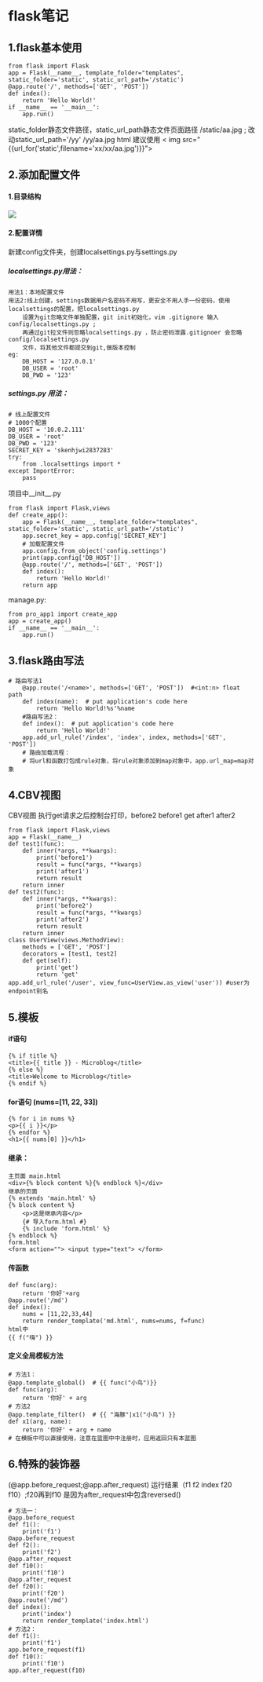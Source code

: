 # flask笔记

## 1.flask基本使用
```angular2html
from flask import Flask
app = Flask(__name__, template_folder="templates", static_folder='static', static_url_path='/static')
@app.route('/', methods=['GET', 'POST'])
def index():
    return 'Hello World!'
if __name__ == '__main__':
    app.run()
```
static_folder静态文件路径，static_url_path静态文件页面路径 /static/aa.jpg ; 改动static_url_path='/yy'  /yy/aa.jpg
html 建议使用 < img src="{{url_for('static',filename='xx/xx/aa.jpg')}}">
## 2.添加配置文件
#### 1.目录结构
![](../../static/ml.png)
#### 2.配置详情
新建config文件夹，创建localsettings.py与settings.py  
##### localsettings.py用法：
```angular2html
用法1：本地配置文件
用法2:线上创建，settings数据用户名密码不用写，更安全不用人手一份密码，使用localsettings的配置，把localsettings.py 
    设置为git忽略文件单独配置，git init初始化，vim .gitignore 输入 config/localsettings.py ;
    再通过git拉文件则忽略localsettings.py ，防止密码泄露.gitignoer 会忽略config/localsettings.py
    文件，将其他文件都提交到git,做版本控制
eg:
    DB_HOST = '127.0.0.1'
    DB_USER = 'root'
    DB_PWD = '123'
```
##### settings.py 用法：
```angular2html
# 线上配置文件
# 1000个配置
DB_HOST = '10.0.2.111'
DB_USER = 'root'
DB_PWD = '123'
SECRET_KEY = 'skenhjwi2837283'
try:
    from .localsettings import *
except ImportError:
    pass
```
项目中__init__.py
```angular2html
from flask import Flask,views
def create_app():
    app = Flask(__name__, template_folder="templates", static_folder='static', static_url_path='/static')
    app.secret_key = app.config['SECRET_KEY']
    # 加载配置文件
    app.config.from_object('config.settings')
    print(app.config['DB_HOST'])
    @app.route('/', methods=['GET', 'POST'])
    def index():
        return 'Hello World!'
    return app
```
manage.py:
```angular2html
from pro_app1 import create_app
app = create_app()
if __name__ == '__main__':
    app.run()
```
## 3.flask路由写法
```
# 路由写法1
    @app.route('/<name>', methods=['GET', 'POST'])  #<int:n> float path 
    def index(name):  # put application's code here
        return 'Hello World!%s'%name 
    #路由写法2：
    def index():  # put application's code here
        return 'Hello World!'
    app.add_url_rule('/index', 'index', index, methods=['GET', 'POST'])
    # 路由加载流程：
    # 将url和函数打包成rule对象，将rule对象添加到map对象中，app.url_map=map对象 
```
## 4.CBV视图
CBV视图 执行get请求之后控制台打印，before2 before1 get  after1 after2
```
from flask import Flask,views
app = Flask(__name__)
def test1(func):
    def inner(*args, **kwargs):
        print('before1')
        result = func(*args, **kwargs)
        print('after1')
        return result
    return inner
def test2(func):
    def inner(*args, **kwargs):
        print('before2')
        result = func(*args, **kwargs)
        print('after2')
        return result
    return inner
class UserView(views.MethodView):
    methods = ['GET', 'POST']
    decorators = [test1, test2]
    def get(self):
        print('get')
        return 'get'
app.add_url_rule('/user', view_func=UserView.as_view('user')) #user为endpoint别名
```
## 5.模板
#### if语句
```
{% if title %}
<title>{{ title }} - Microblog</title>
{% else %}
<title>Welcome to Microblog</title>
{% endif %}
```
#### for语句 (nums=[11, 22, 33])
```
{% for i in nums %}
<p>{{ i }}</p>
{% endfor %}
<h1>{{ nums[0] }}</h1>
```
#### 继承：
```
主页面 main.html
<div>{% block content %}{% endblock %}</div>
继承的页面
{% extends 'main.html' %}
{% block content %}
    <p>这是继承内容</p>
    {# 导入form.html #}
    {% include 'form.html' %}
{% endblock %}
form.html
<form action=""> <input type="text"> </form>
```
#### 传函数
```
def func(arg):
    return '你好'+arg
@app.route('/md')
def index():
    nums = [11,22,33,44]
    return render_template('md.html', nums=nums, f=func)
html中
{{ f("嗨") }}
```
#### 定义全局模板方法
```
# 方法1：
@app.template_global()  # {{ func("小鸟")}}
def func(arg):
    return '你好' + arg
# 方法2
@app.template_filter()  # {{ "海豚"|x1("小鸟") }}
def x1(arg, name):
    return '你好' + arg + name
# 在模板中可以直接使用，注意在蓝图中中注册时，应用返回只有本蓝图
```
## 6.特殊的装饰器 
(@app.before_request;@app.after_request)
运行结果（f1 f2 index f20 f10）;f20再到f10 是因为after_request中包含reversed()
```
# 方法一：
@app.before_request
def f1():
    print('f1')
@app.before_request
def f2():
    print('f2')
@app.after_request
def f10():
    print('f10')
@app.after_request
def f20():
    print('f20')
@app.route('/md')
def index():
    print('index')
    return render_template('index.html')
# 方法2：
def f1():
    print('f1')
app.before_request(f1)
def f10():
    print('f10')
app.after_request(f10)
```

